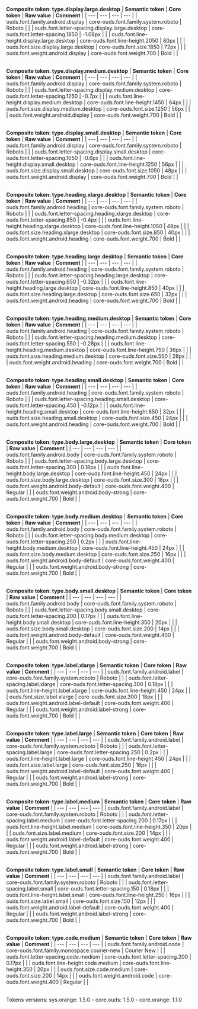 **Composite token: type.display.large.desktop**
| **Semantic token** | **Core token** | **Raw value** | **Comment** |
| --- | --- | --- | --- |
| ouds.font.family.android.display | core-ouds.font.family.system.roboto | Roboto |  |
| ouds.font.letter-spacing.display.large.desktop | core-ouds.font.letter-spacing.1850 | -1.08px |  |
| ouds.font.line-height.display.large.desktop | core-ouds.font.line-height.2050 | 80px |  |
| ouds.font.size.display.large.desktop | core-ouds.font.size.1850 | 72px |  |
| ouds.font.weight.android.display | core-ouds.font.weight.700 | Bold |  |

<br>**Composite token: type.display.medium.desktop**
| **Semantic token** | **Core token** | **Raw value** | **Comment** |
| --- | --- | --- | --- |
| ouds.font.family.android.display | core-ouds.font.family.system.roboto | Roboto |  |
| ouds.font.letter-spacing.display.medium.desktop | core-ouds.font.letter-spacing.1250 | -0.7px |  |
| ouds.font.line-height.display.medium.desktop | core-ouds.font.line-height.1450 | 64px |  |
| ouds.font.size.display.medium.desktop | core-ouds.font.size.1250 | 56px |  |
| ouds.font.weight.android.display | core-ouds.font.weight.700 | Bold |  |

<br>**Composite token: type.display.small.desktop**
| **Semantic token** | **Core token** | **Raw value** | **Comment** |
| --- | --- | --- | --- |
| ouds.font.family.android.display | core-ouds.font.family.system.roboto | Roboto |  |
| ouds.font.letter-spacing.display.small.desktop | core-ouds.font.letter-spacing.1050 | -0.6px |  |
| ouds.font.line-height.display.small.desktop | core-ouds.font.line-height.1250 | 56px |  |
| ouds.font.size.display.small.desktop | core-ouds.font.size.1050 | 48px |  |
| ouds.font.weight.android.display | core-ouds.font.weight.700 | Bold |  |

<br>**Composite token: type.heading.xlarge.desktop**
| **Semantic token** | **Core token** | **Raw value** | **Comment** |
| --- | --- | --- | --- |
| ouds.font.family.android.heading | core-ouds.font.family.system.roboto | Roboto |  |
| ouds.font.letter-spacing.heading.xlarge.desktop | core-ouds.font.letter-spacing.850 | -0.4px |  |
| ouds.font.line-height.heading.xlarge.desktop | core-ouds.font.line-height.1050 | 48px |  |
| ouds.font.size.heading.xlarge.desktop | core-ouds.font.size.850 | 40px |  |
| ouds.font.weight.android.heading | core-ouds.font.weight.700 | Bold |  |

<br>**Composite token: type.heading.large.desktop**
| **Semantic token** | **Core token** | **Raw value** | **Comment** |
| --- | --- | --- | --- |
| ouds.font.family.android.heading | core-ouds.font.family.system.roboto | Roboto |  |
| ouds.font.letter-spacing.heading.large.desktop | core-ouds.font.letter-spacing.650 | -0.32px |  |
| ouds.font.line-height.heading.large.desktop | core-ouds.font.line-height.850 | 40px |  |
| ouds.font.size.heading.large.desktop | core-ouds.font.size.650 | 32px |  |
| ouds.font.weight.android.heading | core-ouds.font.weight.700 | Bold |  |

<br>**Composite token: type.heading.medium.desktop**
| **Semantic token** | **Core token** | **Raw value** | **Comment** |
| --- | --- | --- | --- |
| ouds.font.family.android.heading | core-ouds.font.family.system.roboto | Roboto |  |
| ouds.font.letter-spacing.heading.medium.desktop | core-ouds.font.letter-spacing.550 | -0.28px |  |
| ouds.font.line-height.heading.medium.desktop | core-ouds.font.line-height.750 | 36px |  |
| ouds.font.size.heading.medium.desktop | core-ouds.font.size.550 | 28px |  |
| ouds.font.weight.android.heading | core-ouds.font.weight.700 | Bold |  |

<br>**Composite token: type.heading.small.desktop**
| **Semantic token** | **Core token** | **Raw value** | **Comment** |
| --- | --- | --- | --- |
| ouds.font.family.android.heading | core-ouds.font.family.system.roboto | Roboto |  |
| ouds.font.letter-spacing.heading.small.desktop | core-ouds.font.letter-spacing.450 | -0.12px |  |
| ouds.font.line-height.heading.small.desktop | core-ouds.font.line-height.650 | 32px |  |
| ouds.font.size.heading.small.desktop | core-ouds.font.size.450 | 24px |  |
| ouds.font.weight.android.heading | core-ouds.font.weight.700 | Bold |  |

<br>**Composite token: type.body.large.desktop**
| **Semantic token** | **Core token** | **Raw value** | **Comment** |
| --- | --- | --- | --- |
| ouds.font.family.android.body | core-ouds.font.family.system.roboto | Roboto |  |
| ouds.font.letter-spacing.body.large.desktop | core-ouds.font.letter-spacing.300 | 0.18px |  |
| ouds.font.line-height.body.large.desktop | core-ouds.font.line-height.450 | 24px |  |
| ouds.font.size.body.large.desktop | core-ouds.font.size.300 | 18px |  |
| ouds.font.weight.android.body-default | core-ouds.font.weight.400 | Regular |  |
| ouds.font.weight.android.body-strong | core-ouds.font.weight.700 | Bold |  |

<br>**Composite token: type.body.medium.desktop**
| **Semantic token** | **Core token** | **Raw value** | **Comment** |
| --- | --- | --- | --- |
| ouds.font.family.android.body | core-ouds.font.family.system.roboto | Roboto |  |
| ouds.font.letter-spacing.body.medium.desktop | core-ouds.font.letter-spacing.250 | 0.2px |  |
| ouds.font.line-height.body.medium.desktop | core-ouds.font.line-height.450 | 24px |  |
| ouds.font.size.body.medium.desktop | core-ouds.font.size.250 | 16px |  |
| ouds.font.weight.android.body-default | core-ouds.font.weight.400 | Regular |  |
| ouds.font.weight.android.body-strong | core-ouds.font.weight.700 | Bold |  |

<br>**Composite token: type.body.small.desktop**
| **Semantic token** | **Core token** | **Raw value** | **Comment** |
| --- | --- | --- | --- |
| ouds.font.family.android.body | core-ouds.font.family.system.roboto | Roboto |  |
| ouds.font.letter-spacing.body.small.desktop | core-ouds.font.letter-spacing.200 | 0.17px |  |
| ouds.font.line-height.body.small.desktop | core-ouds.font.line-height.350 | 20px |  |
| ouds.font.size.body.small.desktop | core-ouds.font.size.200 | 14px |  |
| ouds.font.weight.android.body-default | core-ouds.font.weight.400 | Regular |  |
| ouds.font.weight.android.body-strong | core-ouds.font.weight.700 | Bold |  |

<br>**Composite token: type.label.xlarge**
| **Semantic token** | **Core token** | **Raw value** | **Comment** |
| --- | --- | --- | --- |
| ouds.font.family.android.label | core-ouds.font.family.system.roboto | Roboto |  |
| ouds.font.letter-spacing.label.xlarge | core-ouds.font.letter-spacing.300 | 0.18px |  |
| ouds.font.line-height.label.xlarge | core-ouds.font.line-height.450 | 24px |  |
| ouds.font.size.label.xlarge | core-ouds.font.size.300 | 18px |  |
| ouds.font.weight.android.label-default | core-ouds.font.weight.400 | Regular |  |
| ouds.font.weight.android.label-strong | core-ouds.font.weight.700 | Bold |  |

<br>**Composite token: type.label.large**
| **Semantic token** | **Core token** | **Raw value** | **Comment** |
| --- | --- | --- | --- |
| ouds.font.family.android.label | core-ouds.font.family.system.roboto | Roboto |  |
| ouds.font.letter-spacing.label.large | core-ouds.font.letter-spacing.250 | 0.2px |  |
| ouds.font.line-height.label.large | core-ouds.font.line-height.450 | 24px |  |
| ouds.font.size.label.large | core-ouds.font.size.250 | 16px |  |
| ouds.font.weight.android.label-default | core-ouds.font.weight.400 | Regular |  |
| ouds.font.weight.android.label-strong | core-ouds.font.weight.700 | Bold |  |

<br>**Composite token: type.label.medium**
| **Semantic token** | **Core token** | **Raw value** | **Comment** |
| --- | --- | --- | --- |
| ouds.font.family.android.label | core-ouds.font.family.system.roboto | Roboto |  |
| ouds.font.letter-spacing.label.medium | core-ouds.font.letter-spacing.200 | 0.17px |  |
| ouds.font.line-height.label.medium | core-ouds.font.line-height.350 | 20px |  |
| ouds.font.size.label.medium | core-ouds.font.size.200 | 14px |  |
| ouds.font.weight.android.label-default | core-ouds.font.weight.400 | Regular |  |
| ouds.font.weight.android.label-strong | core-ouds.font.weight.700 | Bold |  |

<br>**Composite token: type.label.small**
| **Semantic token** | **Core token** | **Raw value** | **Comment** |
| --- | --- | --- | --- |
| ouds.font.family.android.label | core-ouds.font.family.system.roboto | Roboto |  |
| ouds.font.letter-spacing.label.small | core-ouds.font.letter-spacing.150 | 0.18px |  |
| ouds.font.line-height.label.small | core-ouds.font.line-height.250 | 16px |  |
| ouds.font.size.label.small | core-ouds.font.size.150 | 12px |  |
| ouds.font.weight.android.label-default | core-ouds.font.weight.400 | Regular |  |
| ouds.font.weight.android.label-strong | core-ouds.font.weight.700 | Bold |  |

<br>**Composite token: type.code.medium**
| **Semantic token** | **Core token** | **Raw value** | **Comment** |
| --- | --- | --- | --- |
| ouds.font.family.android.code | core-ouds.font.family.monospace.courier-new | Courier New |  |
| ouds.font.letter-spacing.code.medium | core-ouds.font.letter-spacing.200 | 0.17px |  |
| ouds.font.line-height.code.medium | core-ouds.font.line-height.350 | 20px |  |
| ouds.font.size.code.medium | core-ouds.font.size.200 | 14px |  |
| ouds.font.weight.android.code | core-ouds.font.weight.400 | Regular |  |

<br>Tokens versions: sys.orange: 1.5.0 - core.ouds: 1.5.0 - core.orange: 1.1.0